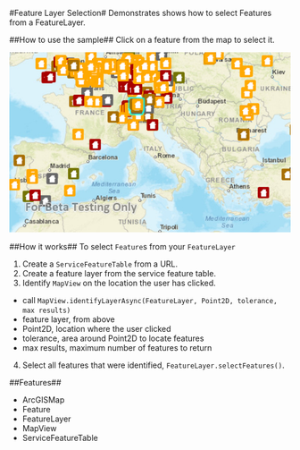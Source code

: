#Feature Layer Selection#
Demonstrates shows how to select Features from a FeatureLayer.

##How to use the sample##
Click on a feature from the map to select it.

![](FeatureLayerSelection.png)

##How it works##
To select `Feature`s from your `FeatureLayer`

1. Create a `ServiceFeatureTable` from a URL.
2. Create a feature layer from the service feature table.
3. Identify `MapView` on the location the user has clicked.
  - call `MapView.identifyLayerAsync(FeatureLayer, Point2D, tolerance, max results)`
  - feature layer, from above
  - Point2D, location where the user clicked
  - tolerance, area around Point2D to locate features
  - max results, maximum number of features to return
4. Select all features that were identified, `FeatureLayer.selectFeatures()`.

##Features##
- ArcGISMap
- Feature
- FeatureLayer
- MapView
- ServiceFeatureTable

